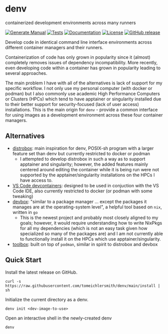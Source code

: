 # denv
containerized development environments across many runners

[![Generate Manual](https://github.com/tomeichlersmith/denv/actions/workflows/manpages.yml/badge.svg)](https://github.com/tomeichlersmith/denv/actions/workflows/manpages.yml)
[![Tests](https://github.com/tomeichlersmith/denv/actions/workflows/test.yml/badge.svg)](https://github.com/tomeichlersmith/denv/actions/workflows/test.yml)
[![Documentation](https://github.com/tomeichlersmith/denv/actions/workflows/mdbook.yml/badge.svg)](https://tomeichlersmith.github.io/denv/)
[![License](https://img.shields.io/github/license/tomeichlersmith/denv)](https://github.com/tomeichlersmith/denv/blob/main/LICENSE)
[![GitHub release](https://img.shields.io/github/v/release/tomeichlersmith/denv)](https://github.com/tomeichlersmith/denv/releases)


Develop code in identical command line interface environments across different container managers and their runners.

Containerization of code has only grown in popularity since it (almost) completely removes issues of dependency incompatibility.
More recently, even developing code within a container has grown in popularity leading to several approaches.

The main problem I have with all of the alternatives is lack of support for my specific workflow.
I not only use my personal computer (with docker or podman) but I also commonly use academic
High Performance Computers or Clusters (HPCs) which tend to have apptainer or singularity installed
due to their better support for security-focused (lack of user access) installations.
This is the main origin for `denv` - provide a common interface for using images as
a development environment across these four container managers.

## Alternatives

- [distrobox](https://github.com/89luca89/distrobox): main inspiration for denv, POSIX-sh program with a larger feature set than denv but currently restricted to docker or podman
  - I attempted to develop distrobox in such a way as to support apptainer and singularity; however, the added features mainly centered around editing the container while it is being run were not supported by the apptainer/singularity installations on the HPCs I have access to.
- [VS Code devcontainers](https://github.com/microsoft/vscode-dev-containers): designed to be used in conjuction with the VS Code IDE, also currently restricted to docker (or podman with some tweaking)
- [devbox](https://github.com/jetpack-io/devbox): "similar to a package manager ... except the packages it manages are at the operating-system level", a helpful tool based on `nix`, written in `go`
  - This is the newest project and probably most closely aligned to my goals; however, it would require understanding how to write NixPkgs for all my dependencies (which is not an easy task given how specialized so many of the packages are) and I am not currently able to functionally install it on the HPCs which use apptainer/singularity.
- [toolbox](https://github.com/containers/toolbox): built on top of `podman`, similar in spirit to distrobox and devbox

## Quick Start
Install the latest release on GitHub.
```
curl -s https://raw.githubusercontent.com/tomeichlersmith/denv/main/install | sh 
```
Initialize the current directory as a denv.
```
denv init <dev-image-to-use>
```
Open an interactive shell in the newly-created denv
```
denv
```
